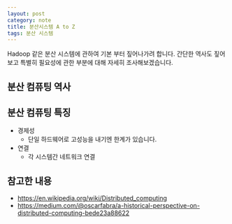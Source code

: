 ```yaml
---
layout: post
category: note
title: 분산시스템 A to Z
tags: 분산 시스템
---
```


Hadoop 같은 분산 시스템에 관하여 기본 부터 짚어나가려 합니다.
간단한 역사도 짚어보고 특별히 필요성에 관한 부분에 대해 자세히 조사해보겠습니다.

## 분산 컴퓨팅 역사

## 분산 컴퓨팅 특징

- 경제성
  - 단일 하드웨어로 고성능을 내기엔 한계가 있습니다.
- 연결
  - 각 시스템간 네트워크 연결

## 참고한 내용

- https://en.wikipedia.org/wiki/Distributed_computing
- https://medium.com/@oscarfabra/a-historical-perspective-on-distributed-computing-bede23a88622
